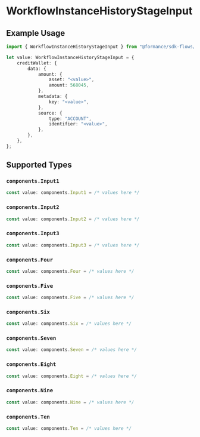 # WorkflowInstanceHistoryStageInput

## Example Usage

```typescript
import { WorkflowInstanceHistoryStageInput } from "@formance/sdk-flows/models/components";

let value: WorkflowInstanceHistoryStageInput = {
    creditWallet: {
        data: {
            amount: {
                asset: "<value>",
                amount: 568045,
            },
            metadata: {
                key: "<value>",
            },
            source: {
                type: "ACCOUNT",
                identifier: "<value>",
            },
        },
    },
};
```

## Supported Types

### `components.Input1`

```typescript
const value: components.Input1 = /* values here */
```

### `components.Input2`

```typescript
const value: components.Input2 = /* values here */
```

### `components.Input3`

```typescript
const value: components.Input3 = /* values here */
```

### `components.Four`

```typescript
const value: components.Four = /* values here */
```

### `components.Five`

```typescript
const value: components.Five = /* values here */
```

### `components.Six`

```typescript
const value: components.Six = /* values here */
```

### `components.Seven`

```typescript
const value: components.Seven = /* values here */
```

### `components.Eight`

```typescript
const value: components.Eight = /* values here */
```

### `components.Nine`

```typescript
const value: components.Nine = /* values here */
```

### `components.Ten`

```typescript
const value: components.Ten = /* values here */
```

